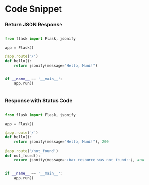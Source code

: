 # Code Snippet


### Return JSON Response
```python

from flask import Flask, jsonify

app = Flask()

@app.route('/')
def hello():
    return jsonify(message="Hello, Muni!")


if __name__ == '__main__':
    app.run()
    
```

### Response with Status Code

```python

from flask import Flask, jsonify

app = Flask()

@app.route('/')
def hello():
    return jsonify(message="Hello, Muni!"), 200
    
@app.route('/not_found')
def not_found():
    return jsonify(message="That resource was not found!"), 404


if __name__ == '__main__':
    app.run()
    
```

